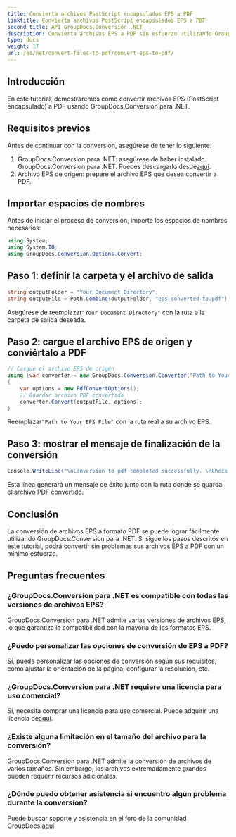 ```yaml
---
title: Convierta archivos PostScript encapsulados EPS a PDF
linktitle: Convierta archivos PostScript encapsulados EPS a PDF
second_title: API GroupDocs.Conversión .NET
description: Convierta archivos EPS a PDF sin esfuerzo utilizando GroupDocs.Conversion para .NET. Este tutorial proporciona una guía paso a paso para una conversión perfecta.
type: docs
weight: 17
url: /es/net/convert-files-to-pdf/convert-eps-to-pdf/
---
```

## Introducción
En este tutorial, demostraremos cómo convertir archivos EPS (PostScript encapsulado) a PDF usando GroupDocs.Conversion para .NET.
## Requisitos previos
Antes de continuar con la conversión, asegúrese de tener lo siguiente:
1.  GroupDocs.Conversion para .NET: asegúrese de haber instalado GroupDocs.Conversion para .NET. Puedes descargarlo desde[aquí](https://releases.groupdocs.com/conversion/net/).
2. Archivo EPS de origen: prepare el archivo EPS que desea convertir a PDF.

## Importar espacios de nombres
Antes de iniciar el proceso de conversión, importe los espacios de nombres necesarios:
```csharp
using System;
using System.IO;
using GroupDocs.Conversion.Options.Convert;
```
## Paso 1: definir la carpeta y el archivo de salida
```csharp
string outputFolder = "Your Document Directory";
string outputFile = Path.Combine(outputFolder, "eps-converted-to.pdf");
```
 Asegúrese de reemplazar`"Your Document Directory"` con la ruta a la carpeta de salida deseada.
## Paso 2: cargue el archivo EPS de origen y conviértalo a PDF
```csharp
// Cargue el archivo EPS de origen
using (var converter = new GroupDocs.Conversion.Converter("Path to Your EPS File"))
{
    var options = new PdfConvertOptions();
    // Guardar archivo PDF convertido
    converter.Convert(outputFile, options);
}
```
 Reemplazar`"Path to Your EPS File"` con la ruta real a su archivo EPS.
## Paso 3: mostrar el mensaje de finalización de la conversión
```csharp
Console.WriteLine("\nConversion to pdf completed successfully. \nCheck output in {0}", outputFolder);
```
Esta línea generará un mensaje de éxito junto con la ruta donde se guarda el archivo PDF convertido.

## Conclusión
La conversión de archivos EPS a formato PDF se puede lograr fácilmente utilizando GroupDocs.Conversion para .NET. Si sigue los pasos descritos en este tutorial, podrá convertir sin problemas sus archivos EPS a PDF con un mínimo esfuerzo.
## Preguntas frecuentes
### ¿GroupDocs.Conversion para .NET es compatible con todas las versiones de archivos EPS?
GroupDocs.Conversion para .NET admite varias versiones de archivos EPS, lo que garantiza la compatibilidad con la mayoría de los formatos EPS.
### ¿Puedo personalizar las opciones de conversión de EPS a PDF?
Sí, puede personalizar las opciones de conversión según sus requisitos, como ajustar la orientación de la página, configurar la resolución, etc.
### ¿GroupDocs.Conversion para .NET requiere una licencia para uso comercial?
 Sí, necesita comprar una licencia para uso comercial. Puede adquirir una licencia de[aquí](https://purchase.groupdocs.com/buy).
### ¿Existe alguna limitación en el tamaño del archivo para la conversión?
GroupDocs.Conversion para .NET admite la conversión de archivos de varios tamaños. Sin embargo, los archivos extremadamente grandes pueden requerir recursos adicionales.
### ¿Dónde puedo obtener asistencia si encuentro algún problema durante la conversión?
 Puede buscar soporte y asistencia en el foro de la comunidad GroupDocs.[aquí](https://forum.groupdocs.com/c/conversion/11).